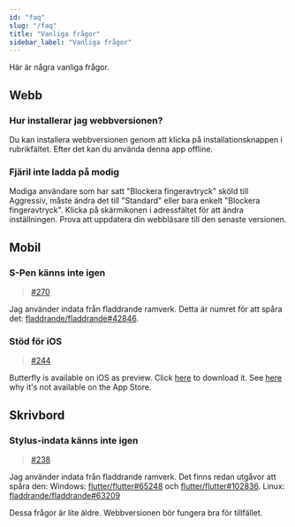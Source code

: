 ```yaml
---
id: "faq"
slug: "/faq"
title: "Vanliga frågor"
sidebar_label: "Vanliga frågor"
---
```


Här är några vanliga frågor.

## Webb

### Hur installerar jag webbversionen?

Du kan installera webbversionen genom att klicka på installationsknappen i rubrikfältet. Efter det kan du använda denna app offline.

### Fjäril inte ladda på modig

Modiga användare som har satt "Blockera fingeravtryck" sköld till Aggressiv, måste ändra det till "Standard" eller bara enkelt "Blockera fingeravtryck". Klicka på skärmikonen i adressfältet för att ändra inställningen. Prova att uppdatera din webbläsare till den senaste versionen.

## Mobil

### S-Pen känns inte igen

> [#270](https://github.com/LinwoodDev/Butterfly/issues/270)

Jag använder indata från fladdrande ramverk. Detta är numret för att spåra det: [fladdrande/fladdrande#42846](https://github.com/flutter/flutter/issues/42846).

### Stöd för iOS

> [#244](https://github.com/LinwoodDev/Butterfly/issues/244)

Butterfly is available on iOS as preview. Click [here](https://docs.butterfly.linwood.dev/downloads/ios) to download it. See [here](https://github.com/LinwoodDev/Butterfly/issues/244#issuecomment-1935460878) why it's not available on the App Store.

## Skrivbord

### Stylus-indata känns inte igen

> [#238](https://github.com/LinwoodDev/Butterfly/issues/238)

Jag använder indata från fladdrande ramverk. Det finns redan utgåvor att spåra den: Windows: [flutter/flutter#65248](https://github.com/flutter/flutter/issues/65248) och [flutter/flutter#102836](https://github.com/flutter/flutter/issues/102836). Linux: [fladdrande/fladdrande#63209](https://github.com/flutter/flutter/issues/63209)

Dessa frågor är lite äldre. Webbversionen bör fungera bra för tillfället.
